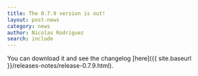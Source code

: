 ```yaml
---
title: The 0.7.9 version is out!
layout: post-news
category: news
author: Nicolas Rodriguez
search: include
---
```


You can download it and see the changelog [here]({{ site.baseurl }}/releases-notes/release-0.7.9.html).

